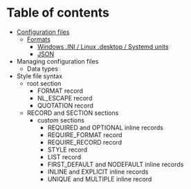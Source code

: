 # Table of contents
- [Configuration files](confile.md)
  - [Formats](confile.md#configuration-file-formats)
    - [Windows .INI / Linux .desktop / Systemd units](confile.md#windows-ini--linux-desktop--systemd-units)
    - [JSON](confile.md#json)
- Managing configuration files
  - Data types
- Style file syntax
  - root section
    - FORMAT record
    - NL_ESCAPE record
    - QUOTATION record
  - RECORD and SECTION sections
    - custom sections
      - REQUIRED and OPTIONAL inline records
      - REQUIRE_FORMAT record
      - REQUIRE_RECORD record
      - STYLE record
      - LIST record
      - FIRST_DEFAULT and NODEFAULT inline records
      - INLINE and EXPLICIT inline records
      - UNIQUE and MULTIPLE inline record

